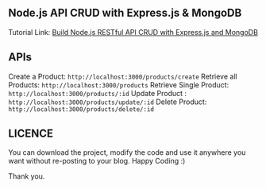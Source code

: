 ## Node.js API CRUD with Express.js & MongoDB
Tutorial Link: [Build Node.js RESTful API CRUD with Express.js and MongoDB](https://www.mynotepaper.com/build-nodejs-restful-api-crud-with-expressjs-and-mongodb.html)

## APIs
Create a Product: ```http://localhost:3000/products/create```
Retrieve all Products: ```http://localhost:3000/products```
Retrieve Single Product: ```http://localhost:3000/products/:id```
Update Product : ```http://localhost:3000/products/update/:id```
Delete Product: ```http://localhost:3000/products/delete/:id```

## LICENCE
You can download the project, modify the code and use it anywhere you want without re-posting to your blog. Happy Coding :)

Thank you.